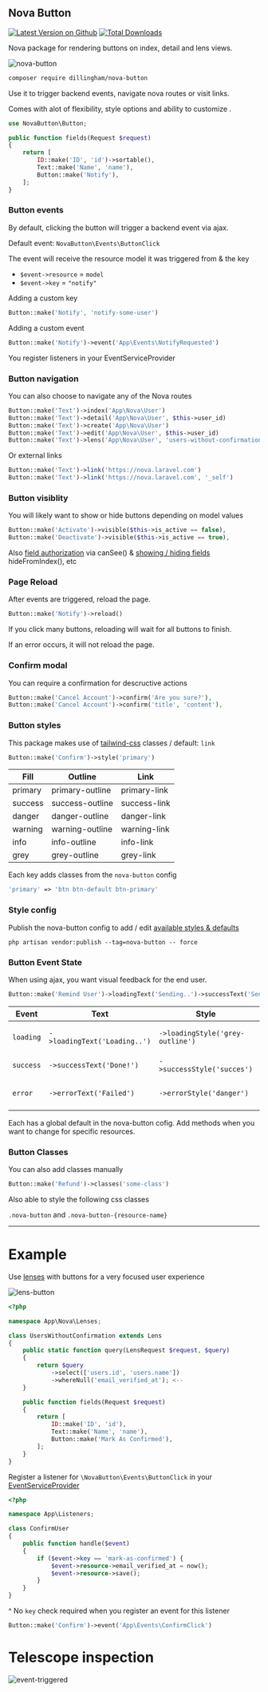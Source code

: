 ## Nova Button

[![Latest Version on Github](https://img.shields.io/github/release/dillingham/nova-button.svg?style=flat-square)](https://packagist.org/packages/dillingham/nova-button)
[![Total Downloads](https://img.shields.io/packagist/dt/dillingham/nova-button.svg?style=flat-square)](https://packagist.org/packages/dillingham/nova-button)

Nova package for rendering buttons on index, detail and lens views.

![nova-button](https://user-images.githubusercontent.com/29180903/50742708-dffeb600-11dc-11e9-9eed-36f42166c7c4.png)

```bash
composer require dillingham/nova-button
```

Use it to trigger backend events, navigate nova routes or visit links.

Comes with alot of flexibility, style options and ability to customize .



```php
use NovaButton\Button;
```
```php
public function fields(Request $request)
{
    return [
        ID::make('ID', 'id')->sortable(),
        Text::make('Name', 'name'),
        Button::make('Notify'),
    ];
}
```

### Button events

By default, clicking the button will trigger a backend event via ajax.

Default event: `NovaButton\Events\ButtonClick`

The event will receive the resource model it was triggered from & the key

- `$event->resource` = `model`
- `$event->key` = `"notify"`

Adding a custom key

```php
Button::make('Notify', 'notify-some-user')
```
Adding a custom event
```php
Button::make('Notify')->event('App\Events\NotifyRequested')
```

You register listeners in your EventServiceProvider

### Button navigation

You can also choose to navigate any of the Nova routes

```php
Button::make('Text')->index('App\Nova\User')
Button::make('Text')->detail('App\Nova\User', $this->user_id)
Button::make('Text')->create('App\Nova\User')
Button::make('Text')->edit('App\Nova\User', $this->user_id)
Button::make('Text')->lens('App\Nova\User', 'users-without-confirmation')
```

Or external links
```php
Button::make('Text')->link('https://nova.laravel.com')
Button::make('Text')->link('https://nova.laravel.com', '_self')
```

### Button visiblity

You will likely want to show or hide buttons depending on model values
```php
Button::make('Activate')->visible($this->is_active == false),
Button::make('Deactivate')->visible($this->is_active == true),
```

Also [field authorization](https://nova.laravel.com/docs/1.0/resources/authorization.html#fields) via canSee() & [showing / hiding fields](https://nova.laravel.com/docs/1.0/resources/fields.html#showing-hiding-fields) hideFromIndex(), etc

### Page Reload
After events are triggered, reload the page. 

```php
Button::make('Notify')->reload()
```
If you click many buttons, reloading will wait for all buttons to finish.

If an error occurs, it will not reload the page.


### Confirm modal
You can require a confirmation for descructive actions

```php
Button::make('Cancel Account')->confirm('Are you sure?'),
Button::make('Cancel Account')->confirm('title', 'content'),
```

### Button styles

This package makes use of [tailwind-css](https://tailwindcss.com) classes / default: `link`

```php
Button::make('Confirm')->style('primary')
```

| Fill  | Outline | Link |
|---|---|---|
| primary | primary-outline | primary-link |
| success | success-outline | success-link |
| danger | danger-outline | danger-link |
| warning | warning-outline | warning-link |
| info | info-outline | info-link |
| grey | grey-outline | grey-link |

Each key adds classes from the `nova-button` config
```php
'primary' => 'btn btn-default btn-primary'
```

### Style config
Publish the nova-button config to add / edit [available styles & defaults](https://github.com/dillingham/nova-button/blob/master/config/nova-button.php) 
```
php artisan vendor:publish --tag=nova-button -- force
```

### Button Event State
When using ajax, you want visual feedback for the end user.
```php
Button::make('Remind User')->loadingText('Sending..')->successText('Sent!')
```

| Event | Text | Style | Description | 
| -- | -- | -- | -- |
| `loading` | `->loadingText('Loading..')` | `->loadingStyle('grey-outline')` | long running tasks | 
| `success` | `->successText('Done!')` | `->successStyle('succes')` | completed & no errors |
| `error` | `->errorText('Failed')` | `->errorStyle('danger')` | an exception took place |

Each has a global default in the nova-button cofig. Add methods when you want to change for specific resources.

### Button Classes

You can also add classes manually

```php
Button::make('Refund')->classes('some-class')
```
Also able to style the following css classes

`.nova-button` and `.nova-button-{resource-name}`

---

# Example

Use [lenses](https://nova.laravel.com/docs/1.0/lenses/defining-lenses.html) with buttons for a very focused user experience 

![lens-button](https://user-images.githubusercontent.com/29180903/50742642-31f30c00-11dc-11e9-96c2-e0534e963aed.png)

```php
<?php

namespace App\Nova\Lenses;

class UsersWithoutConfirmation extends Lens
{
    public static function query(LensRequest $request, $query)
    {
        return $query
            ->select(['users.id', 'users.name'])
            ->whereNull('email_verified_at'); <--
    }

    public function fields(Request $request)
    {
        return [
            ID::make('ID', 'id'),
            Text::make('Name', 'name'),
            Button::make('Mark As Confirmed'),
        ];
    }
}
```
Register a listener for `\NovaButton\Events\ButtonClick` in your [EventServiceProvider](https://laravel.com/docs/5.7/events)
```php
<?php

namespace App\Listeners;

class ConfirmUser
{
    public function handle($event)
    {
        if ($event->key == 'mark-as-confirmed') {
            $event->resource->email_verified_at = now();
            $event->resource->save();
        }
    }
}
```
^ No `key` check required when you register an event for this listener

```php
Button::make('Confirm')->event('App\Events\ConfirmClick')
```

# Telescope inspection

![event-triggered](https://user-images.githubusercontent.com/29180903/50742633-1a1b8800-11dc-11e9-8a2d-5ec70d3fcae4.png)
